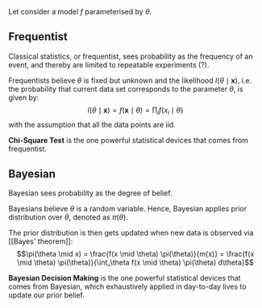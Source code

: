 Let consider a model $f$ parameterised by $\theta$.

## Frequentist
Classical statistics, or frequentist, sees probability as the frequency of an event, and thereby are limited to repeatable experiments (?).

Frequentists believe $\theta$ is fixed but unknown and the likelihood $l(\theta \mid \mathbf{x})$, i.e. the probability that current data set corresponds to the parameter $\theta$, is given by:
$$l(\theta \mid \mathbf{x}) = f(\mathbf{x} \mid \theta) = \prod_{i} f(x_i \mid \theta)$$
with the assumption that all the data points are iid.

**Chi-Square Test** is the one powerful statistical devices that comes from frequentist.

## Bayesian
Bayesian sees probability as the degree of belief.

Bayesians believe $\theta$ is a random variable. Hence, Bayesian applies prior distribution over $\theta$, denoted as $\pi(\theta)$.

The prior distribution is then gets updated when new data is observed via [[Bayes' theorem]]:
$$\pi(\theta \mid x) 
= \frac{f(x \mid \theta) \pi(\theta)}{m(x)} 
= \frac{f(x \mid \theta) \pi(\theta)}{\int_\theta f(x \mid \theta) \pi(\theta) d\theta}$$

**Bayesian Decision Making** is the one powerful statistical devices that comes from Bayesian, which exhaustively applied in day-to-day lives to update our prior belief.